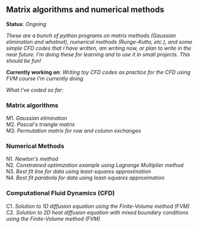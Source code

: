 ##  Matrix algorithms and numerical methods

**Status**: *Ongoing*

*These are a bunch of python programs on matrix methods (Gaussian elimination and whatnot), numerical methods (Runge-Kutta, etc.), and some simple CFD codes that I have written, am writing now, or plan to write in the near future. I'm doing these for learning and to use it in small projects. This should be fun!*    
    
**Currently working on**: *Writing toy CFD codes as practice for the CFD using FVM course I'm currently doing*

*What I've coded so far:*    
    
### Matrix algorithms
M1. *Gaussian elimination*     
M2. *Pascal's triangle matrix*    
M3. *Permutation matrix for row and column exchanges*

### Numerical Methods    
N1. *Newton's method*    
N2. *Constrained optimization example using Lagrange Multiplier method*     
N3. *Best fit line for data using least-squares approximation*     
N4. *Best fit parabola for data using least-squares approximation* 

### Computational Fluid Dynamics (CFD)
C1. *Solution to 1D diffusion equation using the Finite-Volume method (FVM)*
C2. *Solution to 2D heat diffusion equation with mixed boundary conditions using the Finite-Volume method (FVM)*
